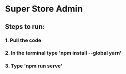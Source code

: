 # Super Store Admin

## Steps to run:

### 1. Pull the code

### 2. In the terminal type 'npm install --global yarn'

### 3. Type 'npm run serve'

